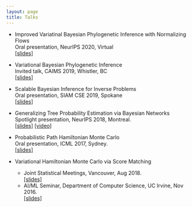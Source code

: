```yaml
---
layout: page
title: Talks
---
```


- Improved Variatinal Bayesian Phylogenetic Inference with Normalizing Flows  
Oral presentation, NeurIPS 2020, Virtual  
[[slides]]({{sites.baseurl}}/static/slides/VBPI_NF_Oral-5.pdf)

- Variational Bayesian Phylogenetic Inference  
Invited talk, CAIMS 2019, Whistler, BC  
[[slides]]({{sites.baseurl}}/static/slides/CAIMS2019.pdf)

- Scalable Bayesian Inference for Inverse Problems  
Oral presentation, SIAM CSE 2019, Spokane  
[[slides]]({{sites.baseurl}}/static/slides/CSE19_talk.pdf)

- Generalizing Tree Probability Estimation via Bayesian Networks  
Spotlight presentation, NeurIPS 2018, Montreal.  
[[slides]](https://nips.cc/media/Slides/nips/2018/220cd(04-15-30)-04-16-10-12583-Generalizing_Tr.pdf) [[video]](https://www.videoken.com/embed/1D8mC89k8e8?tocitem=50)

- Probabilistic Path Hamiltonian Monte Carlo  
Oral presentation, ICML 2017, Sydney.  
[[slides]]({{site.baseurl}}/static/slides/pphmc_slides.pdf)

- Variational Hamiltonian Monte Carlo via Score Matching  
  - Joint Statistical Meetings, Vancouver, Aug 2018.  
    [[slides]]({{site.baseurl}}/static/slides/vhmc.pdf)  
  - AI/ML Seminar, Department of Computer Science, UC Irvine, Nov 2016.  
    [[slides]]({{site.baseurl}}/static/slides/variational-hmc.pdf)  
  

